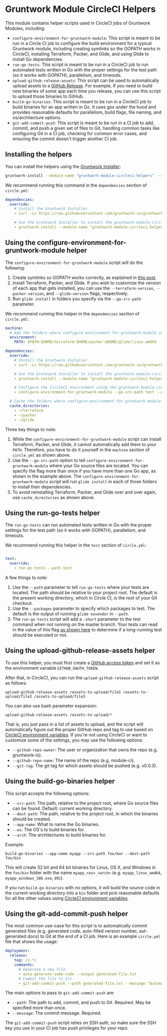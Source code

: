 # Gruntwork Module CircleCI Helpers

This module contains helper scripts used in CircleCI jobs of Gruntwork Modules, including:

* `configure-environment-for-gruntwork-module`: This script is meant to be run in a Circle CI job to configure the
  build environment for a typical Gruntwork module, including creating symlinks so the GOPATH works in CircleCI,
  installing Terraform, Packer, and Glide, and using Glide to install Go dependencies.
* `run-go-tests`: This script is meant to be run in a CircleCI job to run automated tests written in Go with the proper
  settings for the test path (so it works with GOPATH), parallelism, and timeouts.
* `upload-github-release-assets`: This script can be used to automatically upload assets to a [GitHub
  Release](https://help.github.com/articles/about-releases/). For example, if you need to build new binaries of some
  app each time you release, you can use this script to upload those binaries to GitHub.
* `build-go-binaries`: This script is meant to be run in a CircleCI job to build binaries for an app written in Go. It
  uses gox under the hood and provides reasonable defaults for parallelism, build flags, file naming, and
  os/architecture options.
* `git-add-commit-push`: This script is meant to be run in a CI job to add, commit, and push a given set of files to
  Git, handling common tasks like configuring Git in a CI job, checking for common error cases, and ensuring the commit
  doesn't trigger another CI job.

## Installing the helpers

You can install the helpers using the [Gruntwork Installer](https://github.com/gruntwork-io/gruntwork-installer):

```bash
gruntwork-install --module-name "gruntwork-module-circleci-helpers" --repo "https://github.com/gruntwork-io/module-ci" --tag "0.0.1"
```

We recommend running this command in the `dependencies` section of `circle.yml`:

```yaml
dependencies:
  override:
    # Install the Gruntwork Installer
    - curl -Ls https://raw.githubusercontent.com/gruntwork-io/gruntwork-installer/master/bootstrap-gruntwork-installer.sh | bash /dev/stdin --version 0.0.9

    # Use the Gruntwork Installer to install the gruntwork-module-circleci-helpers module
    - gruntwork-install --module-name "gruntwork-module-circleci-helpers" --repo "https://github.com/gruntwork-io/module-ci" --tag "0.0.5"
```

## Using the configure-environment-for-gruntwork-module helper

The `configure-environment-for-gruntwork-module` script will do the following:

1. Create symlinks so GOPATH works correctly, as explained in [this
   post](https://robots.thoughtbot.com/configure-circleci-for-go).
1. Install Terraform, Packer, and Glide. If you wish to customize the version of each app that gets installed, you can
   use the `--terraform-version`, `--packer-version`, and `--glide-version` flags, respectively.
1. Run `glide install` in folders you specify via the `--go-src-path` parameter.

We recommend running this helper in the `dependencies` section of `circle.yml`:

```yaml
machine:
  # Add the folders where configure-environment-for-gruntwork-module installs binaries to the PATH
  environment:
    PATH: $PATH:$HOME/terraform:$HOME/packer:$HOME/glide/linux-amd64

dependencies:
  override:
    # Install the Gruntwork Installer
    - curl -Ls https://raw.githubusercontent.com/gruntwork-io/gruntwork-installer/master/bootstrap-gruntwork-installer.sh | bash /dev/stdin --version 0.0.9

    # Use the Gruntwork Installer to install the gruntwork-module-circleci-helpers module
    - gruntwork-install --module-name "gruntwork-module-circleci-helpers" --repo "https://github.com/gruntwork-io/module-ci" --tag "0.0.1"

    # Configure the CircleCI environment using the gruntwork-module-circleci-helpers module
    - configure-environment-for-gruntwork-module --go-src-path test --go-src-path modules/my-go-app

  # Cache the folders where configure-environment-for-gruntwork-module installs binaries
  cache_directories:
    - ~/terraform
    - ~/packer
    - ~/glide
```

Three key things to note:

1. While the `configure-environment-for-gruntwork-module` script can install Terraform, Packer, and Glide, it cannot
   automatically add them to your `PATH`. Therefore, you have to do it yourself in the `machine` section of
   `circle.yml` as shown above.
1. Use the `--go-src-path` option to tell `configure-environment-for-gruntwork-module` where your Go source files are
   located. You can specify the flag more than once if you have more than one Go app, as shown in the example above.
   The `configure-environment-for-gruntwork-module` script will run `glide install` in each of those folders to
   install their dependencies.
1. To avoid reinstalling Terraform, Packer, and Glide over and over again, use `cache_directories` as shown above.

## Using the run-go-tests helper

The `run-go-tests` can run automated tests written in Go with the proper settings for the test path (so it works with
GOPATH), parallelism, and timeouts.

We recommend running this helper in the `test` section of `circle.yml`:

```yaml

test:
  override:
    - run-go-tests --path test
```

A few things to note:

1. Use the `--path` parameter to tell `run-go-tests` where your tests are located. The path should be relative to your
   project root. The default is the present working directory, which in Circle CI, is the root of your Git checkout.
1. Use the `--packages` parameter to specify which packages to test. The default is the output of running
   `glide novendor` in `--path`.
1. The `run-go-tests` script will add a `-short` parameter to the test command when not running on the master branch.
   Your tests can read in the value of this flag [as shown here](https://golang.org/pkg/testing/) to determine if a
   long-running test should be executed or not.

## Using the upload-github-release-assets helper

To use this helper, you must first create a [GitHub access
token](https://help.github.com/articles/creating-an-access-token-for-command-line-use/) and set it as the environment
variable `GITHUB_OAUTH_TOKEN`.

After that, in CircleCI, you can run the `upload-github-release-assets` script as follows:

```
upload-github-release-assets /assets-to-upload/file1 /assets-to-upload/file2 /assets-to-upload/file3
```

You can also use bash parameter expansion:

```
upload-github-release-assets /assets-to-upload/*
```

That is, you just pass in a list of assets to upload, and the script will automatically figure out the proper GitHub
repo and tag to use based on [CircleCI environment variables](https://circleci.com/docs/environment-variables/). If
you're not using CircleCI or want to customize some of the settings, you may use the following options:

* `--github-repo-owner`: The user or organization that owns the repo (e.g. gruntwork-io).
* `--github-repo-name`: The name of the repo (e.g. module-ci).
* `--git-tag`: The git tag for which assets should be pushed (e.g. v0.0.3).

## Using the build-go-binaries helper

This script accepts the following options:

* `--src-path`: The path, relative to the project root, where Go source files can be found. Default: current working
  directory.
* `--dest-path`: The path, relative to the project root, in which the binaries should be created.
* `--app-name`: What to name the Go binaries.
* `--os`: The OS's to build binaries for.
* `--arch`: The architectures to build binaries for.

Example:

```
build-go-binaries --app-name myapp --src-path foo/bar --dest-path foo/bin
```

This will create 32 bit and 64 bit binaries for Linux, OS X, and Windows in the `foo/bin` folder with the name
`myapp_<os>_<arch>` (e.g. `myapp_linux_amd64`, `myapp_windows_386.exe`, etc).

If you run `build-go-binaries` with no options, it will build the source code in the current working directory into a
`bin` folder and pick reasonable defaults for all the other values using [CircleCI environment
variables](https://circleci.com/docs/environment-variables/).

## Using the git-add-commit-push helper

The most common use-case for this script is to automatically commit generated files (e.g. generated code, auto-filled
version number, aut-generated docs) to Git at the end of a CI job. Here is an example `circle.yml` file that shows the
usage:

```yaml
deployment:
  release:
    tag: /v.*/
    commands:
      # Generate a new file
      - auto-generate-some-code --output generated-file.txt
      # Commit the file to Git
      - git-add-commit-push --path generated-file.txt --message "Automatically regenerate generated-file.txt"
```

The main options to pass to `git-add-commit-push` are:

* `--path`: The path to add, commit, and push to Git. Required. May be specified more than once.
* `--message`: The commit message. Required.

The `git-add-commit-push` script relies on SSH auth, so make sure the SSH key you use in your CI job has push
privileges for your repo.